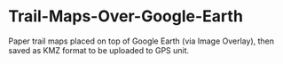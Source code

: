 Trail-Maps-Over-Google-Earth
============================

Paper trail maps placed on top of Google Earth (via Image Overlay), then saved as KMZ format to be uploaded to GPS unit.
